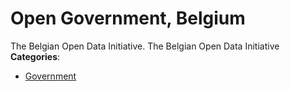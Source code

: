 # Open Government, Belgium


The Belgian Open Data Initiative. The Belgian Open Data Initiative
**Categories**:

- [Government](https://github/awesome-apis/awesome-apis#government)



